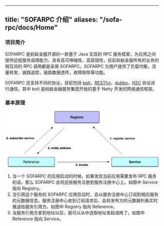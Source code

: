 
---
title: "SOFARPC 介绍"
aliases: "/sofa-rpc/docs/Home"
---


### 项目简介

SOFARPC 是蚂蚁金服开源的一款基于 Java 实现的 RPC 服务框架，为应用之间提供远程服务调用能力，具有高可伸缩性，高容错性，目前蚂蚁金服所有的业务的相互间的 RPC 调用都是采用 SOFARPC。SOFARPC 为用户提供了负载均衡，流量转发，链路追踪，链路数据透传，故障剔除等功能。

SOFARPC 还支持不同的协议，目前包括 [bolt](../bolt)，[RESTful](../restful)，[dubbo](../dubbo)，[H2C](../h2c) 协议进行通信。其中 bolt 是蚂蚁金融服务集团开放的基于 Netty 开发的网络通信框架。

### 基本原理

![image.png | left | 748x404](overview.png)

1. 当一个 SOFARPC 的应用启动的时候，如果发现当前应用需要发布 RPC 服务的话，那么 SOFARPC 会将这些服务注册到服务注册中心上。如图中 Service 指向 Registry。
2. 当引用这个服务的 SOFARPC 应用启动时，会从服务注册中心订阅到相应服务的元数据信息。服务注册中心收到订阅请求后，会将发布方的元数据列表实时推送给服务引用方。如图中 Registry 指向 Reference。
3. 当服务引用方拿到地址以后，就可以从中选取地址发起调用了。如图中 Reference 指向 Service。
